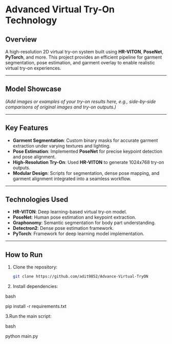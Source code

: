 # Advanced Virtual Try-On Technology

## **Overview**
A high-resolution 2D virtual try-on system built using **HR-VITON**, **PoseNet**, **PyTorch**, and more. This project provides an efficient pipeline for garment segmentation, pose estimation, and garment overlay to enable realistic virtual try-on experiences.

---

## **Model Showcase**
*(Add images or examples of your try-on results here, e.g., side-by-side comparisons of original images and try-on outputs.)*

---

## **Key Features**
- **Garment Segmentation**: Custom binary masks for accurate garment extraction under varying textures and lighting.
- **Pose Estimation**: Implemented **PoseNet** for precise keypoint detection and pose alignment.
- **High-Resolution Try-On**: Used **HR-VITON** to generate 1024x768 try-on outputs.
- **Modular Design**: Scripts for segmentation, dense pose mapping, and garment alignment integrated into a seamless workflow.

---

## **Technologies Used**
- **HR-VITON**: Deep learning-based virtual try-on model.
- **PoseNet**: Human pose estimation and keypoint extraction.
- **Graphonomy**: Semantic segmentation for body part understanding.
- **Detectron2**: Dense pose estimation framework.
- **PyTorch**: Framework for deep learning model implementation.

---

## **How to Run**

1. Clone the repository:
   ```bash
   git clone https://github.com/adit9852/Advance-Virtual-TryON

2. Install dependencies:

bash

pip install -r requirements.txt

3.Run the main script:

bash

python main.py
